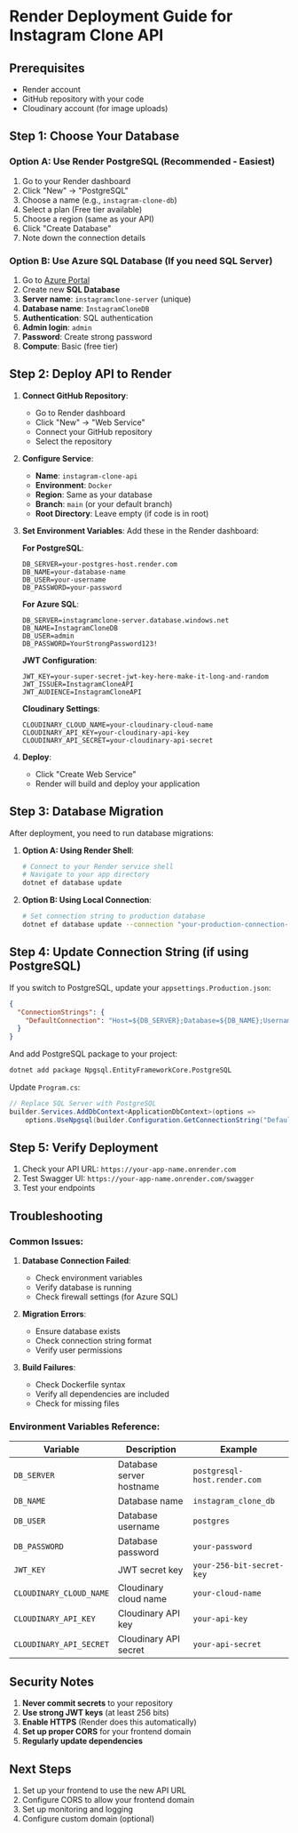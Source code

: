 # Render Deployment Guide for Instagram Clone API

## Prerequisites
- Render account
- GitHub repository with your code
- Cloudinary account (for image uploads)

## Step 1: Choose Your Database

### Option A: Use Render PostgreSQL (Recommended - Easiest)
1. Go to your Render dashboard
2. Click "New" → "PostgreSQL"
3. Choose a name (e.g., `instagram-clone-db`)
4. Select a plan (Free tier available)
5. Choose a region (same as your API)
6. Click "Create Database"
7. Note down the connection details

### Option B: Use Azure SQL Database (If you need SQL Server)
1. Go to [Azure Portal](https://portal.azure.com/)
2. Create new **SQL Database**
3. **Server name**: `instagramclone-server` (unique)
4. **Database name**: `InstagramCloneDB`
5. **Authentication**: SQL authentication
6. **Admin login**: `admin`
7. **Password**: Create strong password
8. **Compute**: Basic (free tier)

## Step 2: Deploy API to Render

1. **Connect GitHub Repository**:
   - Go to Render dashboard
   - Click "New" → "Web Service"
   - Connect your GitHub repository
   - Select the repository

2. **Configure Service**:
   - **Name**: `instagram-clone-api`
   - **Environment**: `Docker`
   - **Region**: Same as your database
   - **Branch**: `main` (or your default branch)
   - **Root Directory**: Leave empty (if code is in root)

3. **Set Environment Variables**:
   Add these in the Render dashboard:

   **For PostgreSQL**:
   ```
   DB_SERVER=your-postgres-host.render.com
   DB_NAME=your-database-name
   DB_USER=your-username
   DB_PASSWORD=your-password
   ```

   **For Azure SQL**:
   ```
   DB_SERVER=instagramclone-server.database.windows.net
   DB_NAME=InstagramCloneDB
   DB_USER=admin
   DB_PASSWORD=YourStrongPassword123!
   ```

   **JWT Configuration**:
   ```
   JWT_KEY=your-super-secret-jwt-key-here-make-it-long-and-random
   JWT_ISSUER=InstagramCloneAPI
   JWT_AUDIENCE=InstagramCloneAPI
   ```

   **Cloudinary Settings**:
   ```
   CLOUDINARY_CLOUD_NAME=your-cloudinary-cloud-name
   CLOUDINARY_API_KEY=your-cloudinary-api-key
   CLOUDINARY_API_SECRET=your-cloudinary-api-secret
   ```

4. **Deploy**:
   - Click "Create Web Service"
   - Render will build and deploy your application

## Step 3: Database Migration

After deployment, you need to run database migrations:

1. **Option A: Using Render Shell**:
   ```bash
   # Connect to your Render service shell
   # Navigate to your app directory
   dotnet ef database update
   ```

2. **Option B: Using Local Connection**:
   ```bash
   # Set connection string to production database
   dotnet ef database update --connection "your-production-connection-string"
   ```

## Step 4: Update Connection String (if using PostgreSQL)

If you switch to PostgreSQL, update your `appsettings.Production.json`:

```json
{
  "ConnectionStrings": {
    "DefaultConnection": "Host=${DB_SERVER};Database=${DB_NAME};Username=${DB_USER};Password=${DB_PASSWORD};"
  }
}
```

And add PostgreSQL package to your project:
```bash
dotnet add package Npgsql.EntityFrameworkCore.PostgreSQL
```

Update `Program.cs`:
```csharp
// Replace SQL Server with PostgreSQL
builder.Services.AddDbContext<ApplicationDbContext>(options =>
    options.UseNpgsql(builder.Configuration.GetConnectionString("DefaultConnection")));
```

## Step 5: Verify Deployment

1. Check your API URL: `https://your-app-name.onrender.com`
2. Test Swagger UI: `https://your-app-name.onrender.com/swagger`
3. Test your endpoints

## Troubleshooting

### Common Issues:

1. **Database Connection Failed**:
   - Check environment variables
   - Verify database is running
   - Check firewall settings (for Azure SQL)

2. **Migration Errors**:
   - Ensure database exists
   - Check connection string format
   - Verify user permissions

3. **Build Failures**:
   - Check Dockerfile syntax
   - Verify all dependencies are included
   - Check for missing files

### Environment Variables Reference:

| Variable | Description | Example |
|----------|-------------|---------|
| `DB_SERVER` | Database server hostname | `postgresql-host.render.com` |
| `DB_NAME` | Database name | `instagram_clone_db` |
| `DB_USER` | Database username | `postgres` |
| `DB_PASSWORD` | Database password | `your-password` |
| `JWT_KEY` | JWT secret key | `your-256-bit-secret-key` |
| `CLOUDINARY_CLOUD_NAME` | Cloudinary cloud name | `your-cloud-name` |
| `CLOUDINARY_API_KEY` | Cloudinary API key | `your-api-key` |
| `CLOUDINARY_API_SECRET` | Cloudinary API secret | `your-api-secret` |

## Security Notes

1. **Never commit secrets** to your repository
2. **Use strong JWT keys** (at least 256 bits)
3. **Enable HTTPS** (Render does this automatically)
4. **Set up proper CORS** for your frontend domain
5. **Regularly update dependencies**

## Next Steps

1. Set up your frontend to use the new API URL
2. Configure CORS to allow your frontend domain
3. Set up monitoring and logging
4. Configure custom domain (optional) 